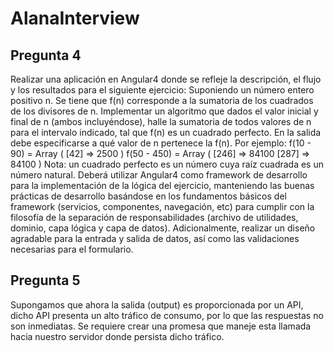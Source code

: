 # AlanaInterview

## Pregunta 4

Realizar una aplicación en Angular4 donde se refleje la descripción, el flujo y los resultados
para el siguiente ejercicio:
Suponiendo un número entero positivo n. Se tiene que f(n) corresponde a la sumatoria
de los cuadrados de los divisores de n.
Implementar un algoritmo que dados el valor inicial y final de n (ambos incluyéndose),
halle la sumatoria de todos valores de n para el intervalo indicado, tal que f(n) es un
cuadrado perfecto. En la salida debe especificarse a qué valor de n pertenece la f(n).
Por ejemplo:
f(10 - 90) = Array ( [42] => 2500 )
f(50 - 450) = Array ( [246] => 84100 [287] => 84100 )
Nota: un cuadrado perfecto es un número cuya raíz cuadrada es un número natural.
Deberá utilizar Angular4 como framework de desarrollo para la implementación de la lógica
del ejercicio, manteniendo las buenas prácticas de desarrollo basándose en los fundamentos
básicos del framework (servicios, componentes, navegación, etc) para cumplir con la filosofía
de la separación de responsabilidades (archivo de utilidades, dominio, capa lógica y capa de
datos).
Adicionalmente, realizar un diseño agradable para la entrada y salida de datos, así como las
validaciones necesarias para el formulario.



## Pregunta 5

Supongamos que ahora la salida (output) es proporcionada por un API, dicho API presenta
un alto tráfico de consumo, por lo que las respuestas no son inmediatas. Se requiere crear una
promesa que maneje esta llamada hacia nuestro servidor donde persista dicho tráfico.
